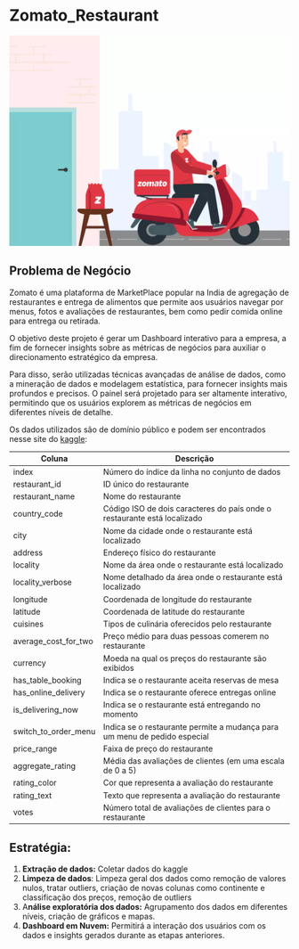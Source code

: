 # Zomato_Restaurant

<img src="images/readme_image.png">

## Problema de Negócio

Zomato é uma plataforma de MarketPlace popular na India de agregação de restaurantes e entrega de alimentos que permite aos usuários navegar por menus, fotos e avaliações de restaurantes, bem como pedir comida online para entrega ou retirada.

O objetivo deste projeto é gerar um Dashboard interativo para a empresa, a fim de fornecer insights sobre as métricas de negócios para auxiliar o direcionamento estratégico da empresa. 

Para disso, serão utilizadas técnicas avançadas de análise de dados, como a mineração de dados e modelagem estatística, para fornecer insights mais profundos e precisos. O painel será projetado para ser altamente interativo, permitindo que os usuários explorem as métricas de negócios em diferentes níveis de detalhe.

Os dados utilizados são de domínio público e podem ser encontrados nesse site do [kaggle](https://www.kaggle.com/code/bibekrai44/zomato-restaurant-analysis):

| Coluna | Descrição |
| --- | --- |
| index | Número do índice da linha no conjunto de dados |
| restaurant_id | ID único do restaurante |
| restaurant_name | Nome do restaurante |
| country_code | Código ISO de dois caracteres do país onde o restaurante está localizado |
| city | Nome da cidade onde o restaurante está localizado |
| address | Endereço físico do restaurante |
| locality | Nome da área onde o restaurante está localizado |
| locality_verbose | Nome detalhado da área onde o restaurante está localizado |
| longitude | Coordenada de longitude do restaurante |
| latitude | Coordenada de latitude do restaurante |
| cuisines | Tipos de culinária oferecidos pelo restaurante |
| average_cost_for_two | Preço médio para duas pessoas comerem no restaurante |
| currency | Moeda na qual os preços do restaurante são exibidos |
| has_table_booking | Indica se o restaurante aceita reservas de mesa |
| has_online_delivery | Indica se o restaurante oferece entregas online |
| is_delivering_now | Indica se o restaurante está entregando no momento |
| switch_to_order_menu | Indica se o restaurante permite a mudança para um menu de pedido especial |
| price_range | Faixa de preço do restaurante |
| aggregate_rating | Média das avaliações de clientes (em uma escala de 0 a 5) |
| rating_color | Cor que representa a avaliação do restaurante |
| rating_text | Texto que representa a avaliação do restaurante |
| votes | Número total de avaliações de clientes para o restaurante |

## Estratégia:

1. **Extração de dados:** Coletar dados do kaggle
2. **Limpeza de dados**: Limpeza geral dos dados como remoção de valores nulos, tratar outliers, criação de novas colunas como continente e classificação dos preços, remoção de outliers 
3. A**nálise exploratória dos dados:** Agrupamento dos dados em diferentes níveis, criação de gráficos e mapas.
4. **Dashboard em Nuvem:** Permitirá a interação dos usuários com os dados e insights gerados durante as etapas anteriores.
